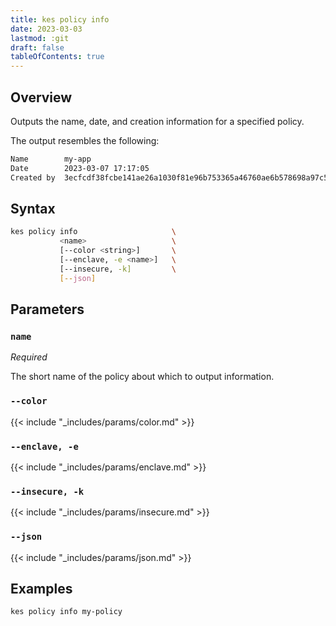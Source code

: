 ```yaml
---
title: kes policy info
date: 2023-03-03
lastmod: :git
draft: false
tableOfContents: true
---
```


## Overview

Outputs the name, date, and creation information for a specified policy.

The output resembles the following:

```sh
Name        my-app
Date        2023-03-07 17:17:05
Created by  3ecfcdf38fcbe141ae26a1030f81e96b753365a46760ae6b578698a97c59fd22
```

## Syntax

```sh
kes policy info                     \
           <name>                   \
           [--color <string>]       \
           [--enclave, -e <name>]   \
           [--insecure, -k]         \
           [--json]
```

## Parameters

### `name`

_Required_

The short name of the policy about which to output information.

### `--color`

{{< include "_includes/params/color.md" >}}

### `--enclave, -e`

{{< include "_includes/params/enclave.md" >}}

### `--insecure, -k`

{{< include "_includes/params/insecure.md" >}}

### `--json`

{{< include "_includes/params/json.md" >}}

## Examples

```sh {.copy}
kes policy info my-policy
```